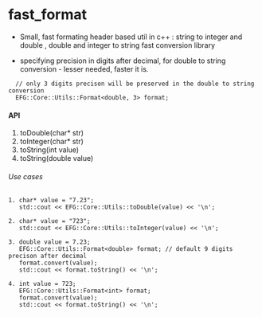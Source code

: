 # fast_format
- Small, fast formating header based util in c++ : string to integer and double , double and integer to string fast conversion library 

- specifying precision in digits after decimal, for double to string conversion - lesser needed, faster it is. 

```
  // only 3 digits precison will be preserved in the double to string conversion
  EFG::Core::Utils::Format<double, 3> format; 
```

#### API
1. toDouble(char* str)
2. toInteger(char* str)
3. toString(int value)
4. toString(double value)

###### Use cases 
```
1. char* value = "7.23"; 
   std::cout << EFG::Core::Utils::toDouble(value) << '\n';
   
2. char* value = "723"; 
   std::cout << EFG::Core::Utils::toInteger(value) << '\n';
   
3. double value = 7.23; 
   EFG::Core::Utils::Format<double> format; // default 9 digits precison after decimal 
   format.convert(value); 
   std::cout << format.toString() << '\n';
  
4. int value = 723; 
   EFG::Core::Utils::Format<int> format; 
   format.convert(value); 
   std::cout << format.toString() << '\n'; 
```
